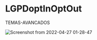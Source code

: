 # LGPDoptInOptOut
TEMAS-AVANCADOS

![Screenshot from 2022-04-27 01-28-47](https://user-images.githubusercontent.com/54047352/165440881-d0e25c9e-0a46-4ee4-9dc5-78229f9b182d.png)


